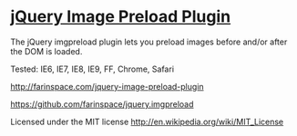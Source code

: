 [jQuery Image Preload Plugin][imgpreload]
=========================

The jQuery imgpreload plugin lets you preload images before and/or after the DOM is loaded.

Tested: IE6, IE7, IE8, IE9, FF, Chrome, Safari

http://farinspace.com/jquery-image-preload-plugin

https://github.com/farinspace/jquery.imgpreload

Licensed under the MIT license
http://en.wikipedia.org/wiki/MIT_License

[imgpreload]: http://farinspace.com/jquery-image-preload-plugin/ "jQuery Image Preload Plugin"